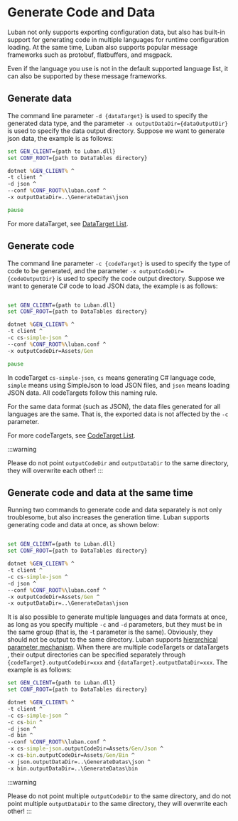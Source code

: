 # Generate Code and Data

Luban not only supports exporting configuration data, but also has built-in support for generating code in multiple languages ​​for runtime configuration loading. At the same time, Luban also supports popular message frameworks such as protobuf, flatbuffers, and msgpack.

Even if the language you use is not in the default supported language list, it can also be supported by these message frameworks.

## Generate data

The command line parameter `-d {dataTarget}` is used to specify the generated data type, and the parameter `-x outputDataDir={dataOutputDir}` is used to specify the data output directory. Suppose we want to generate json data, the example is as follows:

```bat
set GEN_CLIENT={path to Luban.dll}
set CONF_ROOT={path to DataTables directory}

dotnet %GEN_CLIENT% ^
-t client ^
-d json ^
--conf %CONF_ROOT%\luban.conf ^
-x outputDataDir=..\GenerateDatas\json

pause
```

For more dataTarget, see [DataTarget List](../manual/commandtools.md#data-target).

## Generate code

The command line parameter `-c {codeTarget}` is used to specify the type of code to be generated, and the parameter `-x outputCodeDir={codeOutputDir}` is used to specify the code output directory. Suppose we want to generate C# code to load JSON data, the example is as follows:

```bat

set GEN_CLIENT={path to Luban.dll}
set CONF_ROOT={path to DataTables directory}

dotnet %GEN_CLIENT% ^
-t client ^
-c cs-simple-json ^
--conf %CONF_ROOT%\luban.conf ^
-x outputCodeDir=Assets/Gen

pause
```

In codeTarget `cs-simple-json`, `cs` means generating C# language code, `simple` means using SimpleJson to load JSON files, and `json` means loading JSON data. All codeTargets follow this naming rule.

For the same data format (such as JSON), the data files generated for all languages ​​are the same. That is, the exported data is not affected by the `-c` parameter.

For more codeTargets, see [CodeTarget List](../manual/commandtools.md#code-target).

:::warning

Please do not point `outputCodeDir` and `outputDataDir` to the same directory, they will overwrite each other!
:::

## Generate code and data at the same time

Running two commands to generate code and data separately is not only troublesome, but also increases the generation time. Luban supports generating code and data at once, as shown below:

```bat

set GEN_CLIENT={path to Luban.dll}
set CONF_ROOT={path to DataTables directory}

dotnet %GEN_CLIENT% ^
-t client ^
-c cs-simple-json ^
-d json ^
--conf %CONF_ROOT%\luban.conf ^
-x outputCodeDir=Assets/Gen ^
-x outputDataDir=..\GenerateDatas\json
```

It is also possible to generate multiple languages ​​and data formats at once, as long as you specify multiple `-c` and `-d` parameters, but they must be in the same group (that is, the -t parameter is the same). Obviously, they should not be output to the same directory. Luban supports [hierarchical parameter mechanism](../manual/cascadingoption). When there are multiple codeTargets or dataTargets
, their output directories can be specified separately through `{codeTarget}.outputCodeDir=xxx` and `{dataTarget}.outputDataDir=xxx`. The example is as follows:

```bat
set GEN_CLIENT={path to Luban.dll}
set CONF_ROOT={path to DataTables directory}

dotnet %GEN_CLIENT% ^
-t client ^
-c cs-simple-json ^
-c cs-bin ^
-d json ^
-d bin ^
--conf %CONF_ROOT%\luban.conf ^
-x cs-simple-json.outputCodeDir=Assets/Gen/Json ^
-x cs-bin.outputCodeDir=Assets/Gen/Bin ^
-x json.outputDataDir=..\GenerateDatas\json ^
-x bin.outputDataDir=..\GenerateDatas\bin

```

:::warning

Please do not point multiple `outputCodeDir` to the same directory, and do not point multiple `outputDataDir` to the same directory, they will overwrite each other!
:::
